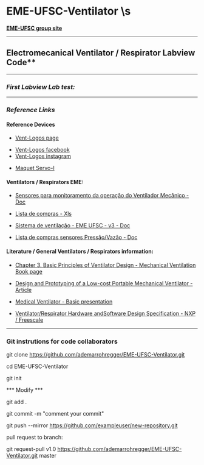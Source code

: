 # EME-UFSC-Ventilator \s
**[EME-UFSC group site](https://eme.ufsc.br/ "EME-UFSC group Site")**

***

## Electromecanical Ventilator / Respirator  Labview Code**  

***

### *First Labview Lab test:*

***


### *Reference Links*

#### Reference Devices

+ [Vent-Logos page](https://www.ventlogos.com.br/ "Vent-logos Site")
- [Vent-Logos facebook](https://www.facebook.com/ventlogos.medicohospitalar/ "Vent-logos Facebook")
- [Vent-Logos instagram](https://www.instagram.com/p/BvUZGvBAvHp/ "Vent-logos Instagram")

+ [Maquet Servo-I](https://www.medonegroup.com/pdf/manuals/userManuals/Maquet-Servo-i-Operators-Manual.pdf "Maquet Servo-I")


#### Ventilators / Respirators EME:

+ [Sensores para monitoramento da operação do Ventilador Mecânico - Doc ](https://docs.google.com/document/d/1qkutcPb6ZeN_u1Jc0sKikT_xsM87fGYkimWtWgSglXI/edit "Sensores para monitoramento da operação do Ventilador Mecânico - Doc ")

+ [Lista de compras - Xls](https://docs.google.com/spreadsheets/d/1tPckTf7UcDMDv292cV6oWED-GQv6acorzieaLBDWgY0/edit#gid=340717770 "Lista de compras xls")

+ [Sistema de ventilação - EME UFSC - v3 - Doc](https://docs.google.com/document/d/1pF5CpEk4YVl9e7Ml7EDjUtZp_q3aDyRrqfLyKgkWQPA/edit# "Sistema de ventilação - EME UFSC - v3 - Doc")

+ [Lista de compras sensores Pressão/Vazão - Doc](https://docs.google.com/document/d/1pr2BwADfJgNikYR5n7vELydSTk42BicopfO2KNFfc-w/edit "Lista de compras sensores Pressão/Vazão - Doc")



#### Literature / General Ventilators / Respirators information:

+ [
Chapter 3. Basic Principles of Ventilator Design - Mechanical Ventilation Book page
](https://accessmedicine.mhmedical.com/content.aspx?bookid=520&sectionid=41692239 "Chapter 3. Basic Principles of Ventilator Design - Mechanical Ventilation Book page
")

+ [Design and Prototyping of a Low-cost Portable Mechanical Ventilator - Article](https://web.mit.edu/2.75/projects/DMD_2010_Al_Husseini.pdf "Design and Prototyping of a Low-cost Portable Mechanical Ventilator - Article")

+ [Medical Ventilator - Basic presentation](http://ocw.utm.my/pluginfile.php/1458/mod_resource/content/0/Notes/OCW_ventilator.pdf "Medical Ventilator - Basic presentation")

+ [Ventilator/Respirator Hardware andSoftware Design Specification - NXP / Freescale](https://www.nxp.com/docs/en/application-note/DRM127.pdf "Ventilator/Respirator Hardware andSoftware Design Specification - NXP / Freescale")


***

### Git instrutions for code collaborators


git clone https://github.com/ademarrohregger/EME-UFSC-Ventilator.git

cd EME-UFSC-Ventilator

git init

*** Modify ***

git add .

git commit -m "comment your commit"

git push --mirror https://github.com/exampleuser/new-repository.git

pull request to branch:

git request-pull v1.0 https://github.com/ademarrohregger/EME-UFSC-Ventilator.git master



